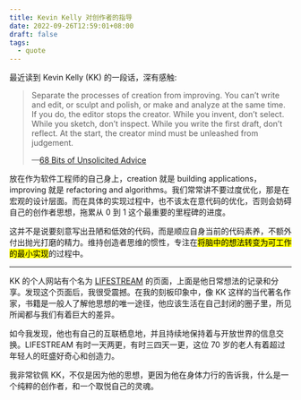 ```yaml
---
title: Kevin Kelly 对创作者的指导
date: 2022-09-26T12:59:01+08:00
draft: false
tags:
  - quote
---
```


最近读到 Kevin Kelly (KK) 的一段话，深有感触:

> Separate the processes of creation from improving. You can’t write and edit, or sculpt and polish, or make and analyze at the same time. If you do, the editor stops the creator. While you invent, don’t select. While you sketch, don’t inspect. While you write the first draft, don’t reflect. At the start, the creator mind must be unleashed from judgement.
>
> —[68 Bits of Unsolicited Advice](https://kk.org/thetechnium/68-bits-of-unsolicited-advice/)

放在作为软件工程师的自己身上，creation 就是 building applications，improving 就是 refactoring and algorithms。我们常常讲不要过度优化，那是在宏观的设计层面。而在具体的实现过程中，也不该太在意代码的优化，否则会妨碍自己的创作者思想，拖累从 0 到 1 这个最重要的里程碑的进度。

这并不是说要刻意写出丑陋和低效的代码，而是顺应自身当前的代码素养，不额外付出抛光打磨的精力。维持创造者思维的惯性，专注在<mark>将脑中的想法转变为可工作的最小实现</mark>的过程中。

---

KK 的个人网站有个名为 [LIFESTREAM](https://kk.org/kk/) 的页面，上面是他日常想法的记录和分享。发现这个页面后，我很受震撼。在我的刻板印象中，像 KK 这样的当代著名作家，书籍是一般人了解他思想的唯一途径，他应该生活在自己封闭的圈子里，所见所闻都与我们有着巨大的差异。

如今我发现，他也有自己的互联栖息地，并且持续地保持着与开放世界的信息交换。LIFESTREAM 有时一天两更，有时三四天一更，这位 70 岁的老人有着超过年轻人的旺盛好奇心和创造力。

我非常钦佩 KK，不仅是因为他的思想，更因为他在身体力行的告诉我，什么是一个纯粹的创作者，和一个取悦自己的灵魂。